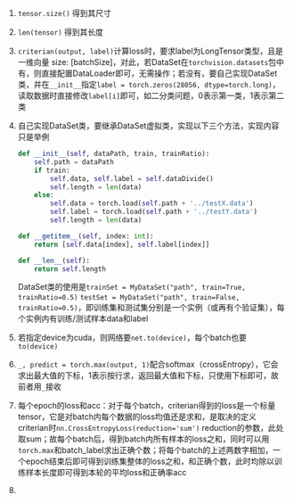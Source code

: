 1. `tensor.size()` 得到其尺寸

2. `len(tensor)` 得到其长度

3. `criterian(output, label)`计算loss时，要求label为LongTensor类型，且是一维向量 size: [batchSize]，对此，若DataSet在`torchvision.datasets`包中有，则直接配置DataLoader即可，无需操作；若没有，要自己实现DataSet类，并在`__init__`指定`label = torch.zeros(28056, dtype=torch.long)`，读取数据时直接修改`label[i]`即可，如二分类问题，0表示第一类，1表示第二类

4. 自己实现DataSet类，要继承DataSet虚拟类，实现以下三个方法，实现内容只是举例

	```python
	def __init__(self, dataPath, train, trainRatio):
	    self.path = dataPath
	    if train:
	        self.data, self.label = self.dataDivide()
	        self.length = len(data)
	    else:
	        self.data = torch.load(self.path + '../testX.data')
	        self.label = torch.load(self.path + '../testY.data')
	        self.length = len(data)
	
	def __getitem__(self, index: int):
	    return [self.data[index], self.label[index]]
	
	def __len__(self):
	    return self.length
	```

	DataSet类的使用是`trainSet = MyDataSet("path", train=True, trainRatio=0.5)` `testSet = MyDataSet("path", train=False, trainRatio=0.5)`，即训练集和测试集分别是一个实例（或再有个验证集），每个实例内有训练/测试样本data和label

5. 若指定device为cuda，则网络要`net.to(device)`，每个batch也要`to(device)`

6. `_, predict = torch.max(output, 1)`配合softmax（crossEntropy），它会求出最大值的下标，1表示按行求，返回最大值和下标，只使用下标即可，故前者用`_`接收

7. 每个epoch的loss和acc：对于每个batch，criterian得到的loss是一个标量tensor，它是对batch内每个数据的loss均值还是求和，是取决的定义criterian时`nn.CrossEntropyLoss(reduction='sum')` reduction的参数，此处取sum；故每个batch后，得到batch内所有样本的loss之和，同时可以用`torch.max`和batch_label求出正确个数；将每个batch的上述两数字相加，一个epoch结束后即可得到训练集整体的loss之和，和正确个数，此时均除以训练样本长度即可得到本轮的平均loss和正确率acc

8. 

